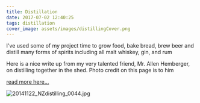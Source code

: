 ```yaml
---
title: Distillation
date: 2017-07-02 12:40:25
tags: distillation
cover_image: assets/images/distillingCover.png
---
```

I've used some of my project time to grow food, bake bread, brew beer and distill many forms of spirits including all malt whiskey, gin, and rum

Here is a nice write up from my very talented friend, Mr. Allen Hemberger, on distilling together in the shed.  Photo credit on this page is to him

[read more here...](http://www.stray-project.com/2015/05/distillation/)

![20141122_NZdistilling_0044.jpg](20141122_NZdistilling_0055.jpg)